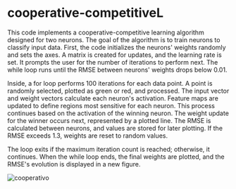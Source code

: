 # cooperative-competitiveL


This code implements a cooperative-competitive learning algorithm designed for two neurons. The goal of the algorithm is to train neurons to classify input data. First, the code initializes the neurons' weights randomly and sets the axes. A matrix is created for updates, and the learning rate is set. It prompts the user for the number of iterations to perform next. The while loop runs until the RMSE between neurons' weights drops below 0.01.

Inside, a for loop performs 100 iterations for each data point. A point is randomly selected, plotted as green or red, and processed. The input vector and weight vectors calculate each neuron's activation. Feature maps are updated to define regions most sensitive for each neuron. This process continues based on the activation of the winning neuron. The weight update for the winner occurs next, represented by a plotted line. The RMSE is calculated between neurons, and values are stored for later plotting. If the RMSE exceeds 1.3, weights are reset to random values.

The loop exits if the maximum iteration count is reached; otherwise, it continues. When the while loop ends, the final weights are plotted, and the RMSE's evolution is displayed in a new figure.

![cooperativo](https://user-images.githubusercontent.com/97995445/221579857-355c4e34-4284-4259-b317-232db6a2f1bb.png)
